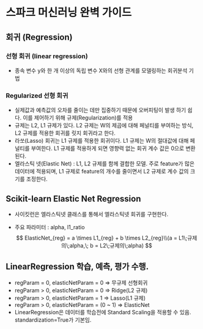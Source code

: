 # 스파크 머신러닝 완벽 가이드

## 회귀 (Regression)

### 선형 회귀 (linear regression)

- 종속 변수 y와 한 개 이상의 독립 변수 X와의 선형 관계를 모델링하는 회귀분석 기법

### Regularized 선형 회귀

- 실제값과 예측값의 오차를 줄이는 데만 집중하기 때문에 오버피팅이 발생 하기 쉽다. 이를 제어하기 위해 규제(Regularization)를 적용
- 규제는 L2, L1 규제가 있다. L2 규제는 W의 제곱에 대해 페널티를 부여하는 방식, L2 규제를 적용한 회귀를 릿지 회귀라고 한다.
- 라쏘(Lasso) 회귀는 L1 규제를 적용한 회귀이다. L1 규제는 W의 절대값에 대해 페널티를 부여한다. L1 규제를 적용하게 되면 영향력 없는 회귀 계수 값은 0으로 변환된다.
- 엘라스틱 넷(Elastic Net) : L1, L2 규제를 함께 결합한 모델. 주로 feature가 많은 데이터에 적용되며, L1 규제로 feature의 개수를 줄이면서 L2 규제로 계수 값의 크기를 조정한다.



## Scikit-learn Elastic Net Regression

- 사이킷런은 엘라스틱넷 클래스를 통해서 엘라스틱넷 회귀를 구현한다.

- 주요 파라미터 : alpha, l1_ratio
  $$
  ElasticNet_{reg} = a \times L1_{reg} + b \times L2_{reg}\\(a = L1\;규제의\;alpha,\; b = L2\;규제의\;alpha)
  $$



## LinearRegression 학습, 예측, 평가 수행.

- regParam = 0, elasticNetParam = 0 => 무규제 선형회귀
- regParam > 0, elasticNetParam = 0 => Ridge(L2 규제)
- regParam > 0, elasticNetParam = 1 => Lasso(L1 규제)
- regParam > 0, elasticNetParam = (0 ~ 1) => ElasticNet
- LinearRegression은 데이터를 학습전에 Standard Scaling을 적용할 수 있음. standardization=True가 기본임.